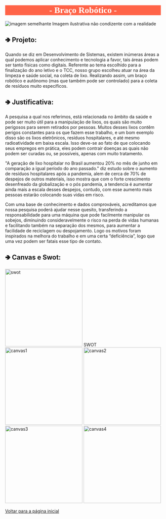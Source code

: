 <meta charset="UTF-8">
<h1 style="font-family:verdana; text-align:center; background-color:tomato; color:white">- Braço Robótico -</h1>



![imagem semelhante](https://images.tcdn.com.br/img/img_prod/751846/kit_braco_robotico_em_acrilico_2641_1_20201202141158.jpg)
Imagem ilustrativa não condizente com a realidade


<h2>&#129154 Projeto:</h2>

Quando se diz em Desenvolvimento de Sistemas, existem inúmeras áreas a qual podemos aplicar conhecimento e tecnologia a favor, tais áreas podem ser tanto físicas como digitais. Referente ao tema escolhido para a finalização do ano letivo e o TCC, nosso grupo escolheu atuar na área da limpeza e saúde social, na coleta de lixo. Realizando assim, um braço robótico e autônomo (mas que também pode ser controlado) para a coleta de resíduos muito específicos.


<h2>&#129154 Justificativa:</h2>


A pesquisa a qual nos referimos, está relacionada no âmbito da saúde e pode ser muito útil para a manipulação de lixos, os quais são muito perigosos para serem retirados por pessoas. Muitos desses lixos contêm perigos constantes para os que fazem esse trabalho, e um bom exemplo disso são os lixos eletrônicos, resíduos hospitalares, e até mesmo radioatividade em baixa escala. Isso deve-se ao fato de que colocando seus empregos em prática, eles podem contrair doenças as quais não podem ser curadas ou, se possíveis, apenas com muito tratamento.

"A geração de lixo hospitalar no Brasil aumentou 20% no mês de junho em comparação a igual período do ano passado." diz estudo sobre o aumento de resíduos hospitalares após a pandemia, alem de cerca de 70% de despejos de outros materiais, isso mostra que com o forte crescimento desenfreado da globalização e o pós pandemia, a tendencia é aumentar ainda mais a escala desses despejos, contudo, com esse aumento mais pessoas estarão colocando suas vidas em risco.

Com uma base de conhecimento e dados comprováveis, acreditamos que nossa pesquisa poderá ajudar nesse quesito, transferindo a responsabilidade para uma máquina que pode facilmente manipular os sobejos, diminuindo consideravelmente o risco na perda de vidas humanas e facilitando também na separação dos mesmos, para aumentar a facilidade de reciclagem ou despojamento. Logo os motivos foram inspirados na melhora do trabalho e em uma certa “deficiência”, logo que uma vez podem ser fatais esse tipo de contato.

<h2>&#129154 Canvas e Swot:</h2>

<img src="./imagens/swot.jpg" alt="swot" width="250" height="250">
SWOT
<img src="./imagens/canvas1.jpg" alt="canvas1" width="250" height="250">
<img src="./imagens/canvas2.jpg" alt="canvas2" width="250" height="250">
<img src="./imagens/canvas3.jpg" alt="canvas3" width="250" height="250">
<img src="./imagens/canvas4.jpg" alt="canvas4" width="250" height="250">

[Voltar para a página inicial](/readme.md)
